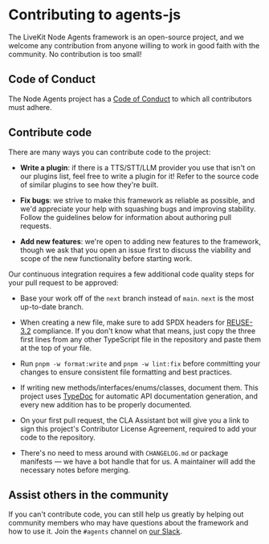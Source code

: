 <!--
SPDX-FileCopyrightText: 2024 LiveKit, Inc.

SPDX-License-Identifier: Apache-2.0
-->

# Contributing to agents-js

The LiveKit Node Agents framework is an open-source project, and we welcome any contribution from
anyone willing to work in good faith with the community. No contribution is too small!

## Code of Conduct

The Node Agents project has a [Code of Conduct](/CODE_OF_CONDUCT.md) to which all contributors must
adhere.

## Contribute code

There are many ways you can contribute code to the project:

- **Write a plugin**: if there is a TTS/STT/LLM provider you use that isn't on our plugins list,
  feel free to write a plugin for it! Refer to the source code of similar plugins to see how they're
  built.

- **Fix bugs**: we strive to make this framework as reliable as possible, and we'd appreciate your
  help with squashing bugs and improving stability. Follow the guidelines below for information
  about authoring pull requests.

- **Add new features**: we're open to adding new features to the framework, though we ask that you
  open an issue first to discuss the viability and scope of the new functionality before starting
  work.

Our continuous integration requires a few additional code quality steps for your pull request to
be approved:

- Base your work off of the `next` branch instead of `main`. `next` is the most up-to-date branch.

- When creating a new file, make sure to add SPDX headers for [REUSE-3.2](https://reuse.software)
  compliance. If you don't know what that means, just copy the three first lines from any other
  TypeScript file in the repository and paste them at the top of your file.

- Run `pnpm -w format:write` and `pnpm -w lint:fix` before committing your changes to ensure
  consistent file formatting and best practices.

- If writing new methods/interfaces/enums/classes, document them. This project uses
  [TypeDoc](https://typedoc.org) for automatic API documentation generation, and every new addition
  has to be properly documented.

- On your first pull request, the CLA Assistant bot will give you a link to sign this project's
  Contributor License Agreement, required to add your code to the repository.

- There's no need to mess around with `CHANGELOG.md` or package manifests — we have a bot handle
  that for us. A maintainer will add the necessary notes before merging.

## Assist others in the community

If you can't contribute code, you can still help us greatly by helping out community members who
may have questions about the framework and how to use it. Join the `#agents` channel on
[our Slack](https://livekit.io/join-slack).

